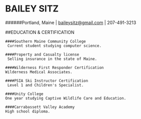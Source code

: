 # BAILEY SITZ
######Portland, Maine | baileysitz@gmail.com | 207-491-3213



##EDUCATION & CERTIFICATION
```
####Southern Maine Community College  
 Current student studying computer science. 

####Property and Casualty license  
 Selling insurance in the state of Maine. 

####Wilderness First Responder Certification  
Wilderness Medical Associates. 

####PSIA Ski Instructor Certification  
 Level 1 and Children's Specialist. 

####Unity College  
One year studying Captive Wildlife Care and Education.  

####Carrabassett Valley Academy  
High school diploma.  
```
